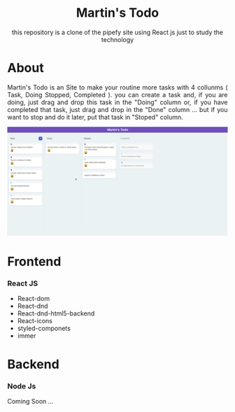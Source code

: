 <h1 align="center">Martin's Todo</h1>

<p align="center">this repository is a clone of the pipefy site using React js just to study the technology</p>

# About

<p align="justify">
  Martin's Todo is an Site to make your routine more tasks with 4 collunms ( Task, Doing Stopped, Completed ). you can create a task and, if you are doing, just drag and drop this task in the "Doing" column or, if you have completed that task, just drag and drop in the "Done" column ... but if you want to stop and do it later, put that task in "Stoped" column.
 </p>
 
 ![GIF](./assets/Todo.gif)
 
 # Frontend
 
 <h3 >React JS </h3>
  <ul>
    <li>React-dom</li>
    <li>React-dnd</li>
    <li>React-dnd-html5-backend</li>
    <li>React-icons</li>
    <li>styled-componets</li>
    <li>immer</li>
  </ul>
  
  # Backend
  
  <h3>Node Js</h3>
  
  <span>Coming Soon ...</span>
